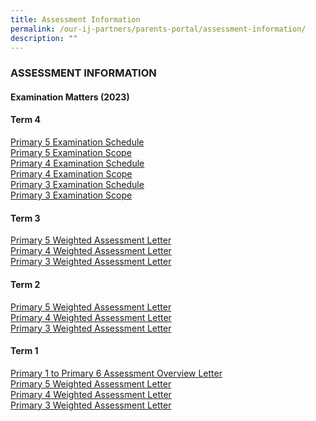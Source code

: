 ```yaml
---
title: Assessment Information
permalink: /our-ij-partners/parents-portal/assessment-information/
description: ""
---
```

### ASSESSMENT INFORMATION

#### Examination Matters (2023)<br>
#### **Term 4**

[Primary 5 Examination Schedule](/files/Parents%20Portal/Assessment%20Information/p5%20eoy%20schedule.pdf)
<br>
[Primary 5 Examination Scope](/files/Parents%20Portal/Assessment%20Information/p5%20eoy%20scope.pdf) <br>
[Primary 4 Examination Schedule](/files/Parents%20Portal/Assessment%20Information/p4%20eoy%20schedule.pdf) <br>
[Primary 4 Examination Scope](/files/Parents%20Portal/Assessment%20Information/p4%20eoy%20scope.pdf)<br>
[Primary 3 Examination Schedule](/files/Parents%20Portal/Assessment%20Information/p3%20eoy%20schedule.pdf)<br>
[Primary 3 Examination Scope](/files/Parents%20Portal/Assessment%20Information/p3%20eoy%20scope.pdf)


#### **Term 3** <br>
[Primary 5 Weighted Assessment Letter](/files/Parents%20Portal/Assessment%20Information/p5%20weighted%20assessment%20letter.pdf)
<br>
[Primary 4 Weighted Assessment Letter](/files/Parents%20Portal/Assessment%20Information/p4%20weighted%20assessment%20letter.pdf)
<br>
[Primary 3 Weighted Assessment Letter](/files/Parents%20Portal/Assessment%20Information/p3%20weighted%20assessment%20letter.pdf)

#### **Term 2** <br>
[Primary 5 Weighted Assessment Letter](/files/22%20Mar%202023_P5%20T2%20WA%20Letter_HA_PMY_036_2023.pdf)<br>
[Primary 4 Weighted Assessment Letter](/files/22%20Mar%202023_P4%20T2%20WA%20Letter_HA_PMY_035_2023.pdf)
<br>
[Primary 3 Weighted Assessment Letter](/files/22%20Mar%202023_P3%20T2%20WA%20Letter_HA_PMY_034_2023.pdf)

#### **Term 1** <br>
[Primary 1 to Primary 6 Assessment Overview Letter]()<br>
[Primary 5 Weighted Assessment Letter]()<br>
[Primary 4 Weighted Assessment Letter]()<br>
[Primary 3 Weighted Assessment Letter]()